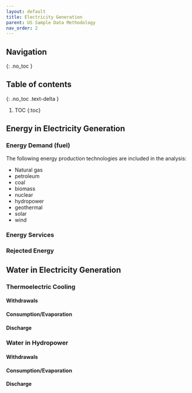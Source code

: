 ```yaml
---
layout: default
title: Electricity Generation
parent: US Sample Data Methodology
nav_order: 2
---
```


## Navigation
{: .no_toc }

## Table of contents
{: .no_toc .text-delta }

1. TOC
{:toc}

## Energy in Electricity Generation

### Energy Demand (fuel)
The following energy production technologies are included in the analysis:
- Natural gas
- petroleum
- coal
- biomass
- nuclear
- hydropower
- geothermal
- solar
- wind

### Energy Services


### Rejected Energy




## Water in Electricity Generation

### Thermoelectric Cooling

#### Withdrawals
#### Consumption/Evaporation
#### Discharge


### Water in Hydropower

#### Withdrawals
#### Consumption/Evaporation
#### Discharge

